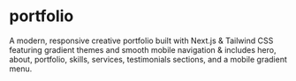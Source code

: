 # portfolio

A modern, responsive creative portfolio built with Next.js &amp; Tailwind CSS featuring gradient themes and smooth mobile navigation &amp; includes hero, about, portfolio, skills, services, testimonials sections, and a mobile gradient menu.
